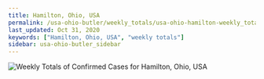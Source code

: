 ```yaml
---
title: Hamilton, Ohio, USA
permalink: /usa-ohio-butler/weekly_totals/usa-ohio-hamilton-weekly_totals.html
last_updated: Oct 31, 2020
keywords: ["Hamilton, Ohio, USA", "weekly totals"]
sidebar: usa-ohio-butler_sidebar
---
```


![Weekly Totals of Confirmed Cases for Hamilton, Ohio, USA](/covid_tracker/images/graphs/usa-ohio-hamilton-weekly_totals_graph.png)
